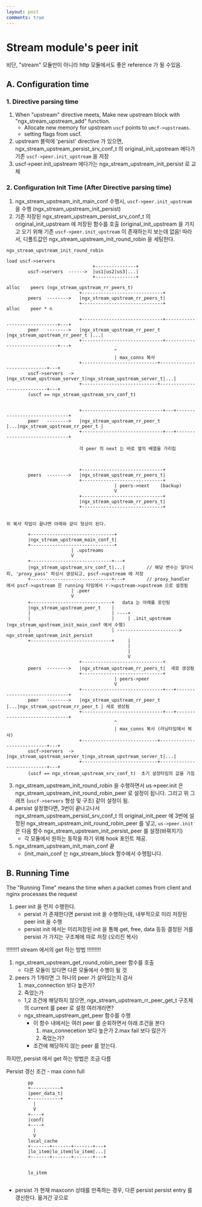 ```yaml
---
layout: post
comments: true
---
```


# Stream module's peer init

비단, "stream" 모듈만이 아니라 http 모듈에서도 좋은 reference 가 될 수있음.

## A. Configuration time

### 1. Directive parsing time

1. When "upstream" directive meets, Make new upstream block with "ngx_stream_upstream_add" function.
	- Allocate new memory for upstream `uscf` points to `umcf->upstreams`.
	- setting flags from uscf.
2. upstream 블럭에 'persist' directive 가 있으면, ngx_stream_upstream_persist_srv_conf_t 의 original_init_upstream
   에다가 기존 `uscf->peer.init_upstream` 을 저장
3. uscf->peer.init_upstream 에다가는 ngx_stream_upstream_init_persist 로 교체


### 2. Configuration Init Time (After Directive parsing time)

1. ngx_stream_upstream_init_main_conf 수행시, `uscf->peer.init_upstream` 을 수행 (ngx_stream_upstream_init_persist)
2. 기존 저장된 ngx_stream_upstream_persist_srv_conf_t 의 original_init_upstream 에 저장된 함수를 호출
   (original_init_upstream 을 가지고 오기 위해 기존 `uscf->peer.init_upstream` 이 존재하는지 보는데 없음!
	따라서, 디폴트값인 ngx_stream_upstream_init_round_robin 을 세팅한다.

```
ngx_stream_upstream_init_round_robin

load uscf->servers
                                +---------------+
        uscf->servers  ------>  |us1|us2|us3|...|
                                +---------------+

alloc    peers (ngx_stream_upstream_rr_peers_t)
                           +------------------------------+
        peers  -------->   |ngx_stream_upstream_rr_peers_t|
                           +------------------------------+
alloc    peer * n

                           +------------------------------+------------------------------+---+
        peer   -------->   |ngx_stream_upstream_rr_peer_t |ngx_stream_upstream_rr_peer_t |...|
                           +------------------------------+------------------------------+---+
                                        ^
                                        | max_conns 복사
                           +----------------------------+----------------------------+---+
        uscf->servers  ->  |ngx_stream_upstream_server_t|ngx_stream_upstream_server_t|...|
                           +----------------------------+----------------------------+---+
        (uscf == ngx_stream_upstream_srv_conf_t)


                           +------------------------------+---+------------------------------+
        peer   -------->   |ngx_stream_upstream_rr_peer_t |...|ngx_stream_upstream_rr_peer_t |
                           +------------------------------+---+------------------------------+

                           각 peer 의 next 는 바로 옆의 배열을 가리킴



                           +------------------------------+
        peers  -------->   |ngx_stream_upstream_rr_peers_t|
                           +------------------------------+
                                        | peers->next    (backup)
                                        V
                           +------------------------------+
                           |ngx_stream_upstream_rr_peers_t|
                           +------------------------------+


위 복사 작업이 끝나면 아래와 같이 형상이 된다.

        +-------------------------------+
        |ngx_stream_upstream_main_conf_t|
        +-------------------------------+
                        | .upstreams
                        V
        +------------------------------+---+
        |ngx_stream_upstream_srv_conf_t|...|        // 해당 변수는 알다시피, 'proxy_pass' 파싱시 생성되고, pscf->upstream 에 저장
        +------------------------------+---+        // proxy_handler 에서 pscf->upstream 은 running 타임에서 r->upstream->upstream 으로 설정됨
                        | .peer
                        V
        +------------------------------+   data 는 아래를 포인팅
        |ngx_stream_upstream_peer_t    |
        |                              | ----+
        |                              |     | .init_upstream  (ngx_stream_upstream_init_main_conf 에서 수행)
        |                              | -----------------------> ngx_stream_upstream_init_persist
        +------------------------------+     |
                                             |
                                             |    
                                             V
                           +------------------------------+
        peers  -------->   |ngx_stream_upstream_rr_peers_t|  새로 생성됨
                           +------------------------------+
                                        | peers->peer
                                        V
                           +------------------------------+---+------------------------------+
        peer   -------->   |ngx_stream_upstream_rr_peer_t |...|ngx_stream_upstream_rr_peer_t | 새로 생성됨
                           +------------------------------+---+------------------------------+
                                        ^
                                        | max_conns 복사 (러닝타임에서 복사)
                           +----------------------------+----------------------------+---+
        uscf->servers  ->  |ngx_stream_upstream_server_t|ngx_stream_upstream_server_t|...|
                           +----------------------------+----------------------------+---+
        (uscf == ngx_stream_upstream_srv_conf_t)  초기 설정타임의 값을 가짐

```

3. ngx_stream_upstream_init_round_robin 을 수행하면서 us->peer.init 은 ngx_stream_upstream_init_round_robin_peer
   로 설정이 됩니다. 그리고 위 그래프 (`uscf->servers` 형성 및 구조) 같이 설정이 됨.
4. persist 설정했다면, 3번이 끝나고나서 ngx_stream_upstream_persist_srv_conf_t 의 original_init_peer 에 
   3번에 설정된 ngx_stream_upstream_init_round_robin_peer 를 넣고, `us->peer.init` 은 다음 함수
   ngx_stream_upstream_init_persist_peer 를 설정(바꿔치기)
    - 각 모듈에서 원하는 동작을 하기 위해 hook 포인트 제공.
5. ngx_stream_upstream_init_main_conf 끝
	- (init_main_conf 는 ngx_stream_block 함수에서 수행됩니다.


## B. Running Time

The "Running Time" means the time when a packet comes from client and nginx processes the request

1. peer init 을 먼저 수행한다.
	- persist 가 존재한다면 persist init 을 수행하는데, 내부적으로 미리 저장된 peer init 을 수행
	- persist init 에서는 미리저장된 init 을 통해 get, free, data 등등 결정된 거를 persist 가 가지는 구조체에
	  따로 저장 (오리진 복사)


!!!!!!!1 stream 에서의 get 하는 방법 !!!!!!!!!

1. ngx_stream_upstream_get_round_robin_peer 함수를 호출
	- 다른 모듈이 있다면 다른 모듈에서 수행이 될 것
2. peers 가 1개라면 그 하나의 peer 가 살아있는지 검사
	1. max_connection 보다 높은가?
	2. 죽었는가 
	- 1,2 조건에 해당하지 않으면,  ngx_stream_upstream_rr_peer_get_t 구조체의 current 를 peer 로 설정
   여러개라면?
    - ngx_stream_upstream_get_peer 함수를 수행
		- 이 함수 내에서는 여러 peer 를 순회하면서 아래 조건을 본다
			1. max_connecetion 보다 높은가
			2.max fail 보다 많은가
			3. 죽었는가?
		- 조건에 해당하지 않는 peer 를 얻는다.


하지만, persist 에서 get 하는 방법은 조금 다름

Persist 갱신 조건
	- max conn full

```
		pp
		+-----------+
		|peer_data_t|
		+-----------+
		  |
		  V
		+----+
		|conf|
		+----+
		  |
		  V
		local_cache
		+-------+-------+-------+---+
		|lo_item|lo_item|lo_item|...|
		+-------+-------+-------+---+


		lo_item
		
```

- persist 가 현재 maxconn 상태를 만족하는 경우, 다른 persist persist entry 를 갱신한다. 옮겨간 곳으로
